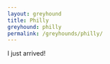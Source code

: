 ```yaml
---
layout: greyhound
title: Philly
greyhound: philly
permalink: /greyhounds/philly/
---
```


I just arrived!